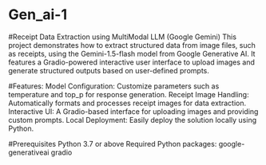 # Gen_ai-1
#Receipt Data Extraction using MultiModal LLM (Google Gemini)
This project demonstrates how to extract structured data from image files, such as receipts, using the Gemini-1.5-flash model from Google Generative AI. It features a Gradio-powered interactive user interface to upload images and generate structured outputs based on user-defined prompts.


#Features:
         Model Configuration: Customize parameters such as temperature and top_p for response generation.
         Receipt Image Handling: Automatically formats and processes receipt images for data extraction.
         Interactive UI: A Gradio-based interface for uploading images and providing custom prompts.
         Local Deployment: Easily deploy the solution locally using Python.

#Prerequisites
  Python 3.7 or above
  Required Python packages:
         google-generativeai
         gradio         
